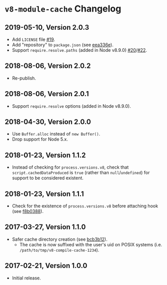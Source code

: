 # `v8-module-cache` Changelog

## 2019-05-10, Version 2.0.3

* Add `LICENSE` file [#19](https://github.com/zertosh/v8-compile-cache/pull/19).
* Add "repository" to `package.json` (see [eea336e](https://github.com/zertosh/v8-compile-cache/commit/eea336eaa8360f9ded9342b8aa928e56ac6a7529)).
* Support `require.resolve.paths` (added in Node v8.9.0) [#20](https://github.com/zertosh/v8-compile-cache/pull/20)/[#22](https://github.com/zertosh/v8-compile-cache/pull/22).

## 2018-08-06, Version 2.0.2

* Re-publish.

## 2018-08-06, Version 2.0.1

* Support `require.resolve` options (added in Node v8.9.0).

## 2018-04-30, Version 2.0.0

* Use `Buffer.alloc` instead of `new Buffer()`.
* Drop support for Node 5.x.

## 2018-01-23, Version 1.1.2

* Instead of checking for `process.versions.v8`, check that `script.cachedDataProduced` is `true` (rather than `null`/`undefined`) for support to be considered existent.

## 2018-01-23, Version 1.1.1

* Check for the existence of `process.versions.v8` before attaching hook (see [f8b0388](https://github.com/zertosh/v8-compile-cache/commit/f8b038848be94bc2c905880dd50447c73393f364)).

## 2017-03-27, Version 1.1.0

* Safer cache directory creation (see [bcb3b12](https://github.com/zertosh/v8-compile-cache/commit/bcb3b12c819ab0927ec4408e70f612a6d50a9617)).
  - The cache is now suffixed with the user's uid on POSIX systems (i.e. `/path/to/tmp/v8-compile-cache-1234`).

## 2017-02-21, Version 1.0.0

* Initial release.
